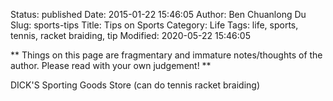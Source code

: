 Status: published
Date: 2015-01-22 15:46:05
Author: Ben Chuanlong Du
Slug: sports-tips
Title: Tips on Sports
Category: Life
Tags: life, sports, tennis, racket braiding, tip
Modified: 2020-05-22 15:46:05

**
Things on this page are
fragmentary and immature notes/thoughts of the author.
Please read with your own judgement!
**

DICK'S Sporting Goods Store  (can do tennis racket braiding)
